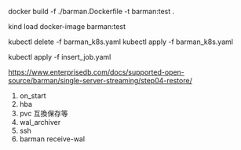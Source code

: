 docker build -f ./barman.Dockerfile -t barman:test .

kind load docker-image barman:test

kubectl delete -f barman_k8s.yaml
kubectl apply -f barman_k8s.yaml

kubectl apply -f insert_job.yaml

https://www.enterprisedb.com/docs/supported-open-source/barman/single-server-streaming/step04-restore/

1. on_start
2. hba
3. pvc 互換保存等
4. wal_archiver
5. ssh
6. barman receive-wal